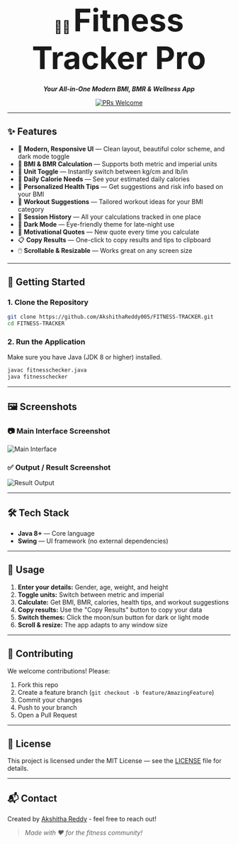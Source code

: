 <div align="center">

# 🏋️‍♂️ <span style="font-size:2.5em; font-weight:bold;">Fitness Tracker Pro</span>

**_Your All-in-One Modern BMI, BMR & Wellness App_**


[![PRs Welcome](https://img.shields.io/badge/PRs-welcome-brightgreen.svg)](CONTRIBUTING.md)

---

</div>

## ✨ Features

- 🎨 **Modern, Responsive UI** — Clean layout, beautiful color scheme, and dark mode toggle
- 📏 **BMI & BMR Calculation** — Supports both metric and imperial units
- 🔄 **Unit Toggle** — Instantly switch between kg/cm and lb/in
- 🧮 **Daily Calorie Needs** — See your estimated daily calories
- 🧠 **Personalized Health Tips** — Get suggestions and risk info based on your BMI
- 💪 **Workout Suggestions** — Tailored workout ideas for your BMI category
- 📝 **Session History** — All your calculations tracked in one place
- 🌙 **Dark Mode** — Eye-friendly theme for late-night use
- 💬 **Motivational Quotes** — New quote every time you calculate
- 📋 **Copy Results** — One-click to copy results and tips to clipboard
- 🖱️ **Scrollable & Resizable** — Works great on any screen size

---

## 🚀 Getting Started

### 1. Clone the Repository
```bash
git clone https://github.com/AkshithaReddy005/FITNESS-TRACKER.git
cd FITNESS-TRACKER
```

### 2. Run the Application
Make sure you have Java (JDK 8 or higher) installed.

```bash
javac fitnesschecker.java
java fitnesschecker
```

---

## 🖼️ Screenshots

### 📷 Main Interface Screenshot
![Main Interface](https://ik.imagekit.io/bpmcbkpgj/main.jpg)

### ✅ Output / Result Screenshot
![Result Output](https://ik.imagekit.io/bpmcbkpgj/result.jpg)


---

## 🛠️ Tech Stack

- **Java 8+** — Core language
- **Swing** — UI framework (no external dependencies)

---

## 📖 Usage

1. **Enter your details:** Gender, age, weight, and height
2. **Toggle units:** Switch between metric and imperial
3. **Calculate:** Get BMI, BMR, calories, health tips, and workout suggestions
4. **Copy results:** Use the "Copy Results" button to copy your data
5. **Switch themes:** Click the moon/sun button for dark or light mode
6. **Scroll & resize:** The app adapts to any window size

---

## 🤝 Contributing

We welcome contributions! Please:
1. Fork this repo
2. Create a feature branch (`git checkout -b feature/AmazingFeature`)
3. Commit your changes
4. Push to your branch
5. Open a Pull Request

---

## 📄 License

This project is licensed under the MIT License — see the [LICENSE](LICENSE) file for details.

---


## 📬 Contact

Created by [Akshitha Reddy](https://github.com/AkshithaReddy005) - feel free to reach out!

> _Made with ❤️ for the fitness community!_
